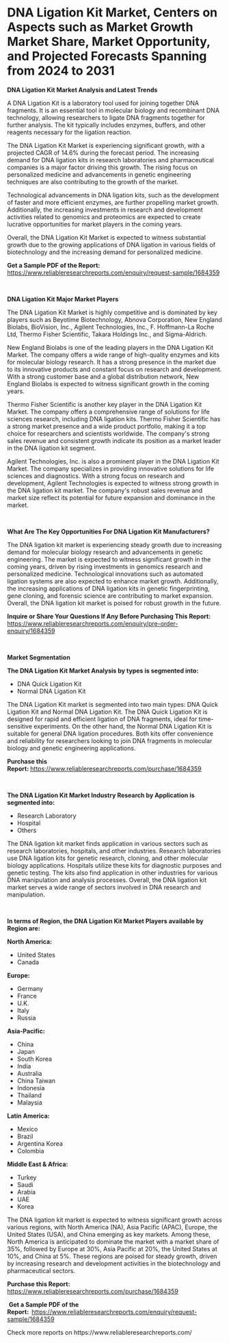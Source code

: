<p><h1>DNA Ligation Kit Market, Centers on Aspects such as Market Growth Market Share, Market Opportunity, and Projected Forecasts Spanning from 2024 to 2031</h1></p><p><strong>DNA Ligation Kit Market Analysis and Latest Trends</strong></p>
<p><p>A DNA Ligation Kit is a laboratory tool used for joining together DNA fragments. It is an essential tool in molecular biology and recombinant DNA technology, allowing researchers to ligate DNA fragments together for further analysis. The kit typically includes enzymes, buffers, and other reagents necessary for the ligation reaction.</p><p>The DNA Ligation Kit Market is experiencing significant growth, with a projected CAGR of 14.6% during the forecast period. The increasing demand for DNA ligation kits in research laboratories and pharmaceutical companies is a major factor driving this growth. The rising focus on personalized medicine and advancements in genetic engineering techniques are also contributing to the growth of the market.</p><p>Technological advancements in DNA ligation kits, such as the development of faster and more efficient enzymes, are further propelling market growth. Additionally, the increasing investments in research and development activities related to genomics and proteomics are expected to create lucrative opportunities for market players in the coming years.</p><p>Overall, the DNA Ligation Kit Market is expected to witness substantial growth due to the growing applications of DNA ligation in various fields of biotechnology and the increasing demand for personalized medicine.</p></p>
<p><strong>Get a Sample PDF of the Report:&nbsp;</strong> <a href="https://www.reliableresearchreports.com/enquiry/request-sample/1684359">https://www.reliableresearchreports.com/enquiry/request-sample/1684359</a></p>
<p>&nbsp;</p>
<p><strong>DNA Ligation Kit Major Market Players</strong></p>
<p><p>The DNA Ligation Kit Market is highly competitive and is dominated by key players such as Beyotime Biotechnology, Abnova Corporation, New England Biolabs, BioVision, Inc., Agilent Technologies, Inc., F. Hoffmann-La Roche Ltd, Thermo Fisher Scientific, Takara Holdings Inc., and Sigma-Aldrich. </p><p>New England Biolabs is one of the leading players in the DNA Ligation Kit Market. The company offers a wide range of high-quality enzymes and kits for molecular biology research. It has a strong presence in the market due to its innovative products and constant focus on research and development. With a strong customer base and a global distribution network, New England Biolabs is expected to witness significant growth in the coming years.</p><p>Thermo Fisher Scientific is another key player in the DNA Ligation Kit Market. The company offers a comprehensive range of solutions for life sciences research, including DNA ligation kits. Thermo Fisher Scientific has a strong market presence and a wide product portfolio, making it a top choice for researchers and scientists worldwide. The company's strong sales revenue and consistent growth indicate its position as a market leader in the DNA ligation kit segment.</p><p>Agilent Technologies, Inc. is also a prominent player in the DNA Ligation Kit Market. The company specializes in providing innovative solutions for life sciences and diagnostics. With a strong focus on research and development, Agilent Technologies is expected to witness strong growth in the DNA ligation kit market. The company's robust sales revenue and market size reflect its potential for future expansion and dominance in the market.</p></p>
<p>&nbsp;</p>
<p><strong>What Are The Key Opportunities For DNA Ligation Kit Manufacturers?</strong></p>
<p><p>The DNA ligation kit market is experiencing steady growth due to increasing demand for molecular biology research and advancements in genetic engineering. The market is expected to witness significant growth in the coming years, driven by rising investments in genomics research and personalized medicine. Technological innovations such as automated ligation systems are also expected to enhance market growth. Additionally, the increasing applications of DNA ligation kits in genetic fingerprinting, gene cloning, and forensic science are contributing to market expansion. Overall, the DNA ligation kit market is poised for robust growth in the future.</p></p>
<p><strong>Inquire or Share Your Questions If Any Before Purchasing This Report:</strong> <a href="https://www.reliableresearchreports.com/enquiry/pre-order-enquiry/1684359">https://www.reliableresearchreports.com/enquiry/pre-order-enquiry/1684359</a></p>
<p>&nbsp;</p>
<p><strong>Market Segmentation</strong></p>
<p><strong>The DNA Ligation Kit Market Analysis by types is segmented into:</strong></p>
<p><ul><li>DNA Quick Ligation Kit</li><li>Normal DNA Ligation Kit</li></ul></p>
<p><p>The DNA Ligation Kit market is segmented into two main types: DNA Quick Ligation Kit and Normal DNA Ligation Kit. The DNA Quick Ligation Kit is designed for rapid and efficient ligation of DNA fragments, ideal for time-sensitive experiments. On the other hand, the Normal DNA Ligation Kit is suitable for general DNA ligation procedures. Both kits offer convenience and reliability for researchers looking to join DNA fragments in molecular biology and genetic engineering applications.</p></p>
<p><strong>Purchase this Report:&nbsp;</strong><a href="https://www.reliableresearchreports.com/purchase/1684359">https://www.reliableresearchreports.com/purchase/1684359</a></p>
<p>&nbsp;</p>
<p><strong>The DNA Ligation Kit Market Industry Research by Application is segmented into:</strong></p>
<p><ul><li>Research Laboratory</li><li>Hospital</li><li>Others</li></ul></p>
<p><p>The DNA ligation kit market finds application in various sectors such as research laboratories, hospitals, and other industries. Research laboratories use DNA ligation kits for genetic research, cloning, and other molecular biology applications. Hospitals utilize these kits for diagnostic purposes and genetic testing. The kits also find application in other industries for various DNA manipulation and analysis processes. Overall, the DNA ligation kit market serves a wide range of sectors involved in DNA research and manipulation.</p></p>
<p>&nbsp;</p>
<p><strong>In terms of Region, the DNA Ligation Kit Market Players available by Region are:</strong></p>
<p>
    <p> <strong> North America: </strong>
        <ul>
            <li>United States</li>
            <li>Canada</li>
        </ul>
        </p> 
    <p> <strong> Europe: </strong>
        <ul>
            <li>Germany</li>
            <li>France</li>
            <li>U.K.</li>
            <li>Italy</li>
            <li>Russia</li>
        </ul>
        </p> 
    <p> <strong> Asia-Pacific: </strong>
        <ul>
            <li>China</li>
            <li>Japan</li>
            <li>South Korea</li>
            <li>India</li>
            <li>Australia</li>
            <li>China Taiwan</li>
            <li>Indonesia</li>
            <li>Thailand</li>
            <li>Malaysia</li>
        </ul>
        </p> 
    <p> <strong> Latin America: </strong>
        <ul>
            <li>Mexico</li>
            <li>Brazil</li>
            <li>Argentina Korea</li>
            <li>Colombia</li>
        </ul>
        </p> 
    <p> <strong> Middle East & Africa: </strong>
        <ul>
            <li>Turkey</li>
            <li>Saudi</li>
            <li>Arabia</li>
            <li>UAE</li>
            <li>Korea</li>
        </ul>
    </p>
    </p>
<p><p>The DNA ligation kit market is expected to witness significant growth across various regions, with North America (NA), Asia Pacific (APAC), Europe, the United States (USA), and China emerging as key markets. Among these, North America is anticipated to dominate the market with a market share of 35%, followed by Europe at 30%, Asia Pacific at 20%, the United States at 10%, and China at 5%. These regions are poised for steady growth, driven by increasing research and development activities in the biotechnology and pharmaceutical sectors.</p></p>
<p><strong>Purchase this Report: </strong><a href="https://www.reliableresearchreports.com/purchase/1684359">https://www.reliableresearchreports.com/purchase/1684359</a></p>
<p>&nbsp;<strong>Get a Sample PDF of the Report:&nbsp;&nbsp;</strong><a href="https://www.reliableresearchreports.com/enquiry/request-sample/1684359">https://www.reliableresearchreports.com/enquiry/request-sample/1684359</a></p>
<p><strong></strong></p>
<p>Check more reports on https://www.reliableresearchreports.com/</p>